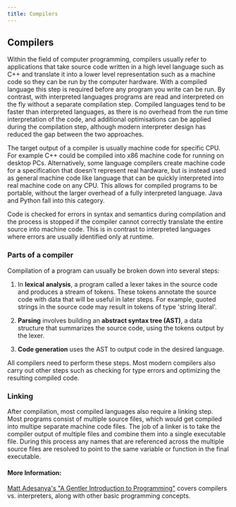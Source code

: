 ```yaml
---
title: Compilers
---
```

## Compilers

Within the field of computer programming, compilers usually refer to applications that take source code written in a high level language such as C++ and translate it into a lower level representation such as a machine code so they can be run by the computer hardware. With a compiled language this step is required before any program you write can be run. By contrast, with interpreted languages programs are read and interpreted on the fly without a separate compilation step. Compiled languages tend to be faster than interpreted languages, as there is no overhead from the run time interpretation of the code, and additional optimisations can be applied during the compilation step, although modern interpreter design has reduced the gap between the two approaches.

The target output of a compiler is usually machine code for specific CPU. For example C++ could be compiled into x86 machine code for running on desktop PCs. Alternatively, some language compilers create machine code for a specification that doesn't represent real hardware, but is instead used as general machine code like language that can be quickly interpreted into real machine code on any CPU. This allows for compiled programs to be portable, without the larger overhead of a fully interpreted language. Java and Python fall into this category.

Code is checked for errors in syntax and semantics during compilation and the process is stopped if the compiler cannot correctly translate the entire source into machine code. This is in contrast to interpreted languages where errors are usually identified only at runtime.

### Parts of a compiler

Compilation of a program can usually be broken down into several steps:

1. In <b>lexical analysis</b>, a program called a lexer takes in the source code and produces a stream of tokens. These tokens annotate the source code with data that will be useful in later steps. For example, quoted strings in the source code may result in tokens of type 'string literal'.

2. <b>Parsing</b> involves building an <b>abstract syntax tree (AST)</b>, a data structure that summarizes the source code, using the tokens output by the lexer.

3. <b>Code generation</b> uses the AST to output code in the desired language.

All compilers need to perform these steps. Most modern compilers also carry out other steps such as checking for type errors and optimizing the resulting compiled code.

### Linking

After compilation, most compiled languages also require a linking step. Most programs consist of multiple source files, which would get compiled into multipe separate machine code files. The job of a linker is to take the compiler output of multiple files and combine them into a single executable file. During this process any names that are referenced across the multiple source files are resolved to point to the same variable or function in the final executable.

#### More Information:
<a href='https://medium.freecodecamp.org/a-gentler-introduction-to-programming-707453a79ee8' target='_blank' rel='nofollow'>Matt Adesanya's "A Gentler Introduction to Programming"</a> covers compilers vs. interpreters, along with other basic programming concepts.

